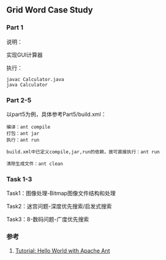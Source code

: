 ## Grid Word Case Study

### Part 1

说明：

实现GUI计算器

执行：

    javac Calculator.java
    java Calculator


### Part 2-5

以part5为例，具体参考Part5/build.xml：

    编译：ant compile
    打包：ant jar
    执行：ant run
    
    build.xml中已定义compile,jar,run的依赖，故可直接执行：ant run

    清除生成文件：ant clean

### Task 1-3

Task1：图像处理-Bitmap图像文件结构和处理

Task2：迷宫问题-深度优先搜索/启发式搜索

Task3：8-数码问题-广度优先搜索

### 参考
1. [Tutorial: Hello World with Apache Ant](https://ant.apache.org/manual/tutorial-HelloWorldWithAnt.html)

	


	

